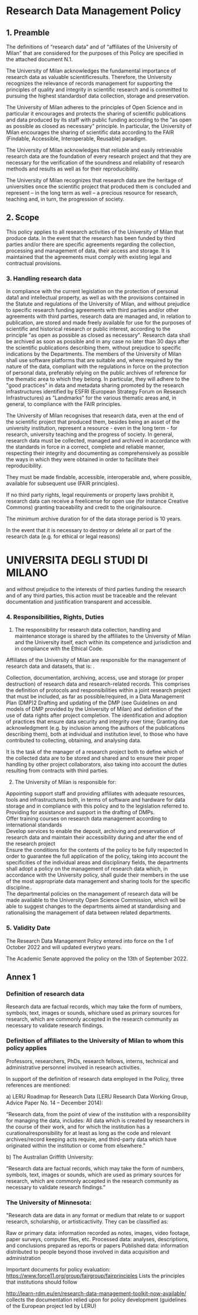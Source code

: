 # Research Data Management Policy  

## 1. Preamble  

The definitions of “research data” and of “affiliates of the University of Milan” that are considered for the purposes of this Policy are specified in the attached document N.1.  

The University of Milan acknowledges the fundamental importance of research data as valuable scientificresults. Therefore, the University recognizes the relevance of records management for supporting the principles of quality and integrity in scientific research and is committed to pursuing the highest standardsof data collection, storage and preservation.  

The University of Milan adheres to the principles of Open Science and in particular it encourages and protects the sharing of scientific publications and data produced by its staff with public funding according to the "as open as possible as closed as necessary" principle.  In particular, the University of Milan encourages the sharing of scientific data according to the FAIR (Findable, Accessible, Interoperable, Reusable) paradigm.  

The University of Milan acknowledges that reliable and easily retrievable research data are the foundation of every research project and that they are necessary for the verification of the soundness and reliability of research methods and results as well as for their reproducibility.  

The University of Milan recognizes that research data are the heritage of universities once the scientific project that produced them is concluded and represent – in the long term as well – a precious resource for research, teaching and, in turn, the progression of society.  

## 2. Scope  

This policy applies to all research activities of the University of Milan that produce data. In the event that the research has been funded by third parties and/or there are specific agreements regarding the collection, processing and management of data, their access and storage. It is maintained that the agreements must comply with existing legal and contractual provisions.  

### 3. Handling research data  

In compliance with the current legislation on the protection of personal data1 and intellectual property, as well as with the provisions contained in the Statute and regulations of the University of Milan, and without prejudice to specific research funding agreements with third parties and/or other agreements with third parties, research data are managed and, in relation to publication, are stored and made freely available for use for the purposes of scientific and historical research or public interest, according to the principle "as open as possible as closed as necessary". Research data shall be archived as soon as possible and in any case no later than 30 days after the scientific publications describing them, without prejudice to specific indications by the Departments. The members of the University of Milan shall use software platforms that are suitable and, where required by the nature of the data, compliant with the regulations in force on the protection of personal data, preferably relying on the public archives of reference for the thematic area to which they belong. In particular, they will adhere to the "good practices" in data and metadata sharing promoted by the research infrastructures identified by ESFRI (European Strategy Forum on Research Infrastructures) as "Landmarks" for the various thematic areas and, in general, to compliance with the FAIR principles.  

The University of Milan recognises that research data, even at the end of the scientific project that produced them, besides being an asset of the university institution, represent a resource - even in the long term - for research, university teaching and the progress of society. In general, research data must be collected, managed and archived in accordance with the standards in force in a correct, complete and reliable manner, respecting their integrity and documenting as comprehensively as possible the ways in which they were obtained in order to facilitate their reproducibility.  

They must be made findable, accessible, interoperable and, where possible, available for subsequent use (FAIR principles).  

If no third party rights, legal requirements or property laws prohibit it, research data can receive a freelicense for open use (for instance Creative Commons) granting traceability and credit to the originalsource.  

The minimum archive duration for of the data storage period is 10 years.  

In the event that it is necessary to destroy or delete all or part of the research data (e.g. for ethical or legal reasons)  

# UNIVERSITA DEGLI STUDI DI MILANO  

and without prejudice to the interests of third parties funding the research and of any third parties, this action must be traceable and the relevant documentation and justification transparent and accessible.  

### 4. Responsibilities, Rights, Duties  

1. The responsibility for research data collection, handling and maintenance storage is shared by the affiliates to the University of Milan and the University itself, each within its competence and jurisdiction and in compliance with the Ethical Code.  

Affiliates of the University of Milan are responsible for the management of research data and datasets, that is: .  

Collection, documentation, archiving, access, use and storage (or proper destruction) of research data and research-related records. This comprises the definition of protocols and responsibilities within a joint research project that must be included, as far as possible/required, in a Data Management Plan (DMP)2 Drafting and updating of the DMP (see Guidelines on and models of DMP provided by the University of Milan) and definition of the use of data rights after project completion. The identification and adoption of practices that ensure data security and integrity over time; Granting due acknowledgment (e.g. by inclusion among the authors of the publications describing them), both at individual and institution level, to those who have contributed to collecting, obtaining, and analysing data.  

It is the task of the manager of a research project both to define which of the collected data are to be stored and shared and to ensure their proper handling by other project collaborators, also taking into account the duties resulting from contracts with third parties.  

2. The University of Milan is responsible for:  

Appointing support staff and providing affiliates with adequate resources, tools and infrastructures both, in terms of software and hardware for data storage and in compliance with this policy and to the legislation referred to.   
Providing for assistance and support in the drafting of DMPs.   
Offer training courses on research data management according to international standards   
Develop services to enable the deposit, archiving and preservation of research data and maintain their accessibility during and after the end of the research project   
Ensure the conditions for the contents of the policy to be fully respected In order to guarantee the full application of the policy, taking into account the specificities of the individual areas and disciplinary fields, the departments shall adopt a policy on the management of research data which, in accordance with the University policy, shall guide their members in the use of the most appropriate data management and sharing tools for the specific discipline..   
The departmental policies on the management of research data will be made available to the University Open Science Commission, which will be able to suggest changes to the departments aimed at standardising and rationalising the management of data between related departments.  

### 5. Validity Date  

The Research Data Management Policy entered into force on the 1 of October 2022 and will updated everytwo years.  

The Academic Senate approved the policy on the 13th of September 2022.  

## Annex 1  

### Definition of research data  

Research data are factual records, which may take the form of numbers, symbols, text, images or sounds, whichare used as primary sources for research, which are commonly accepted in the research community as necessary to validate research findings.  

### Definition of affiliates to the University of Milan to whom this policy applies  

Professors, researchers, PhDs, research fellows, interns, technical and administrative personnel involved in research activities.  

In support of the definition of research data employed in the Policy, three references are mentioned:  

a) LERU Roadmap for Research Data (LERU Research Data Working Group, Advice Paper No. 14 – December 2014):  

“Research data, from the point of view of the institution with a responsibility for managing the data, includes: All data which is created by researchers in the course of their work, and for which the institution has a curationalresponsibility for at least as long as the code and relevant archives/record keeping acts require, and third-party data which have originated within the institution or come from elsewhere.”  

b) The Australian Griffith University:  

“Research data are factual records, which may take the form of numbers, symbols, text, images or sounds, which are used as primary sources for research, which are commonly accepted in the research community as necessary to validate research findings.”  

### The University of Minnesota:  

"Research data are data in any format or medium that relate to or support research, scholarship, or artisticactivity. They can be classified as:  

Raw or primary data: information recorded as notes, images, video footage, paper surveys, computer files, etc. Processed data: analyses, descriptions, and conclusions prepared as reports or papers Published data: information distributed to people beyond those involved in data acquisition and administration  

Important documents for policy evaluation: https://www.force11.org/group/fairgroup/fairprinciples Lists the principles that institutions should follow  

http://learn-rdm.eu/en/research-data-management-toolkit-now-available/ collects the documentation relied upon for policy development (guidelines of the European project led by LERU)  
